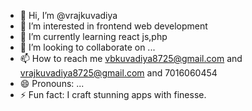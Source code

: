 - 👋 Hi, I’m @vrajkuvadiya
- 👀 I’m interested in frontend web development 
- 🌱 I’m currently learning react js,php
- 💞️ I’m looking to collaborate on ...
- 📫 How to reach me vbkuvadiya8725@gmail.com and vrajkuvadiya8725@gmail.com and 7016060454
- 😄 Pronouns: ...
- ⚡ Fun fact: I craft stunning apps with finesse.
<!---VRAJ KUVADIYA --->
